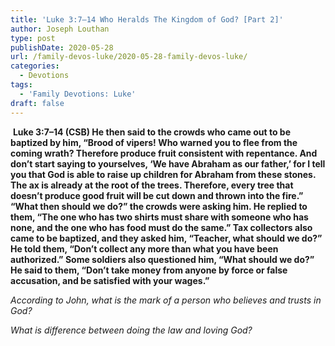 ```yaml
---
title: 'Luke 3:7–14 Who Heralds The Kingdom of God? [Part 2]'
author: Joseph Louthan
type: post
publishDate: 2020-05-28
url: /family-devos-luke/2020-05-28-family-devos-luke/
categories:
  - Devotions
tags:
  - 'Family Devotions: Luke'
draft: false
---
```


​		**Luke 3:7–14 (CSB) He then said to the crowds who came out to be baptized by him, “Brood of vipers! Who warned you to flee from the coming wrath?  Therefore produce fruit consistent with repentance. And don’t start saying to yourselves, ‘We have Abraham as our father,’ for I tell you that God is able to raise up children for Abraham from these stones.  The ax is already at the root of the trees. Therefore, every tree that doesn’t produce good fruit will be cut down and thrown into the fire.”  “What then should we do?” the crowds were asking him.  He replied to them, “The one who has two shirts must share with someone who has none, and the one who has food must do the same.”  Tax collectors also came to be baptized, and they asked him, “Teacher, what should we do?”  He told them, “Don’t collect any more than what you have been authorized.”  Some soldiers also questioned him, “What should we do?” He said to them, “Don’t take money from anyone by force or false accusation, and be satisfied with your wages.”** 

*According to John, what is the mark of a person who believes and trusts in God?*

*What is difference between doing the law and loving God?*